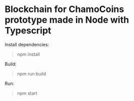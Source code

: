 # Blockchain for ChamoCoins prototype made in Node with Typescript

Install dependencies:
> npm install

Build:
> npm run build

Run:
> npm start